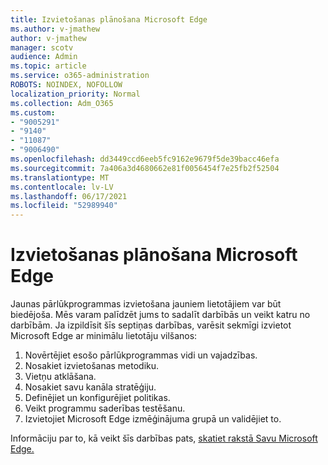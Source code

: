 ```yaml
---
title: Izvietošanas plānošana Microsoft Edge
ms.author: v-jmathew
author: v-jmathew
manager: scotv
audience: Admin
ms.topic: article
ms.service: o365-administration
ROBOTS: NOINDEX, NOFOLLOW
localization_priority: Normal
ms.collection: Adm_O365
ms.custom:
- "9005291"
- "9140"
- "11087"
- "9006490"
ms.openlocfilehash: dd3449ccd6eeb5fc9162e9679f5de39bacc46efa
ms.sourcegitcommit: 7a406a3d4680662e81f0056454f7e25fb2f52504
ms.translationtype: MT
ms.contentlocale: lv-LV
ms.lasthandoff: 06/17/2021
ms.locfileid: "52989940"
---
```

# <a name="plan-your-deployment-of-microsoft-edge"></a>Izvietošanas plānošana Microsoft Edge

Jaunas pārlūkprogrammas izvietošana jauniem lietotājiem var būt biedējoša. Mēs varam palīdzēt jums to sadalīt darbībās un veikt katru no darbībām. Ja izpildīsit šīs septiņas darbības, varēsit sekmīgi izvietot Microsoft Edge ar minimālu lietotāju vilšanos:

1. Novērtējiet esošo pārlūkprogrammas vidi un vajadzības.
2. Nosakiet izvietošanas metodiku.
3. Vietņu atklāšana.
4. Nosakiet savu kanāla stratēģiju.
5. Definējiet un konfigurējiet politikas.
6. Veikt programmu saderības testēšanu.
7. Izvietojiet Microsoft Edge izmēģinājuma grupā un validējiet to.

Informāciju par to, kā veikt šīs darbības pats, [skatiet rakstā Savu Microsoft Edge.](https://go.microsoft.com/fwlink/?linkid=2129990)
